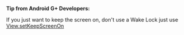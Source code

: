 **Tip from Android G+ Developers:**

If you just want to keep the screen on, don't use a Wake Lock just use [View.setKeepScreenOn](http://developer.android.com/reference/android/view/View.html#setKeepScreenOn(boolean))
